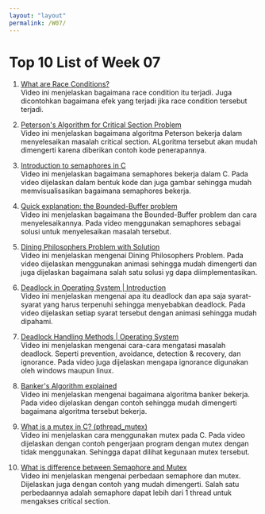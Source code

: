 ```yaml
---
layout: "layout"
permalink: /W07/
---
```


# Top 10 List of Week 07

1. [What are Race Conditions?](https://www.youtube.com/watch?v=FY9livorrJI)<br>
Video ini menjelaskan bagaimana race condition itu terjadi. Juga dicontohkan bagaimana efek yang terjadi jika race condition tersebut terjadi.

2. [Peterson's Algorithm for Critical Section Problem](https://www.youtube.com/watch?v=baFmmUZlOxM)<br>
Video ini menjelaskan bagaimana algoritma Peterson bekerja dalam menyelesaikan masalah critical section. ALgoritma tersebut akan mudah dimengerti karena diberikan contoh kode penerapannya.


3. [Introduction to semaphores in C](https://www.youtube.com/watch?v=YSn8_XdGH7c)<br>
Video ini menjelaskan bagaimana semaphores bekerja dalam C. Pada video dijelaskan dalam bentuk kode dan juga gambar sehingga mudah memvisualisasikan bagaimana semaphores bekerja.


4. [Quick explanation: the Bounded-Buffer problem](https://www.youtube.com/watch?v=LRiN3DJdskA)<br>
Video ini menjelaskan bagaimana the Bounded-Buffer problem dan cara menyelesaikannya. Pada video menggunakan semaphores sebagai solusi untuk menyelesaikan masalah tersebut.

5. [Dining Philosophers Problem with Solution](https://www.youtube.com/watch?v=NbwbQQB7xNQ)<br>
Video ini menjelaskan mengenai Dining Philosophers Problem. Pada video dijelaskan menggunakan animasi sehingga mudah dimengerti dan juga dijelaskan bagaimana salah satu solusi yg dapa diimplementasikan.


6. [Deadlock in Operating System | Introduction](https://www.youtube.com/watch?v=MYgmmJJfdBg)<br>
Video ini menjelaskan mengenai apa itu deadlock dan apa saja syarat-syarat yang harus terpenuhi sehingga menyebabkan deadlock. Pada video dijelaskan setiap syarat tersebut dengan animasi sehingga mudah dipahami.

7. [Deadlock Handling Methods | Operating System](https://www.youtube.com/watch?v=OnyOoF_L7zw)<br>
Video ini menjelaskan mengenai cara-cara mengatasi masalah deadlock. Seperti prevention, avoidance, detection & recovery, dan ignorance. Pada video juga dijelaskan mengapa ignorance digunakan oleh windows maupun linux.

8. [Banker's Algorithm explained](https://www.youtube.com/watch?v=T0FXvTHcYi4)<br>
Video ini menjelaskan mengenai bagaimana algoritma banker bekerja. Pada video dijelaskan dengan contoh sehingga mudah dimengerti bagaimana algoritma tersebut bekerja.

9. [What is a mutex in C? (pthread_mutex)](https://www.youtube.com/watch?v=oq29KUy29iQ)<br>
Video ini menjelaskan cara menggunakan mutex pada C. Pada video dijelaskan dengan contoh pengerjaan program dengan mutex dengan tidak menggunakan. Sehingga dapat dilihat kegunaan mutex tersebut.

10. [What is difference between Semaphore and Mutex](https://www.youtube.com/watch?v=DvF3AsTglUU)<br>
Video ini menjelaskan mengenai perbedaan semaphore dan mutex. Dijelaskan juga dengan contoh yang mudah dimengerti. Salah satu perbedaannya adalah semaphore dapat lebih dari 1 thread untuk mengakses critical section.

